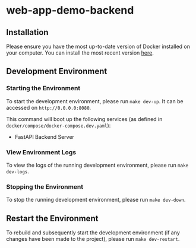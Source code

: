# web-app-demo-backend
## Installation
Please ensure you have the most up-to-date version of Docker installed on your computer. You can install the most recent version [here](https://www.docker.com/).

## Development Environment
### Starting the Environment
To start the development environment, please run `make dev-up`. It can be accessed on `http://0.0.0.0:8080`.

This command will boot up the following services (as defined in `docker/compose/docker-compose.dev.yaml`):
- FastAPI Backend Server

### View Environment Logs
To view the logs of the running development environment, please run `make dev-logs`.

### Stopping the Environment
To stop the running development environment, please run `make dev-down`.

## Restart the Environment
To rebuild and subsequently start the development environment (if any changes have been made to the project), please run `make dev-restart`.
